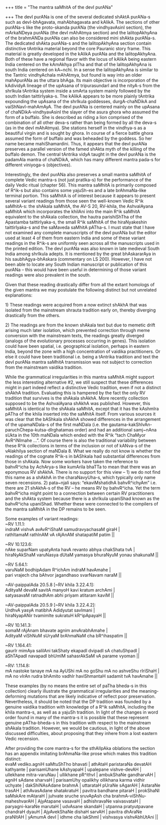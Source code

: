+++
title = "The mantra saMhitA of the devI purANa"

+++
The devI purANa is one of the several dedicated shAktA purANa-s such as
devI-bhAgavata, mahAbhagavata and kAlikA. The sections of other purANa-s
like the proto-skanda purANa (the vindhyavAsinI section), the mArkaNDeya
purANa (the devI mAhAtmya section) and the lalitopAkhyAna of the
brahmANDa purANa can also be considered mini shAkta purANa-s. The
dedicated shAkta purANa-s and the lalitopAkhyAna section contain
distinctive tAntrika material beyond the core Pauranic story frame. This
material is greatly developed in the kAlikA purANa and the
lalitopAkhyAna. Both of these have a regional flavor with the locus of
kAlikA being eastern India centered on the kAmAkhya pITha and that of
the lalitopAkhyAna is south India centered on kA\~nchi. In a sense the
lalitopAkhyAna is similar to the Tantric vindhyAchala mAhAtmya, but
found is way into an older mahApurANa as the uttara bhAga. Its main
objective is incorporation of the kAdividyA lineage of the upAsana of
tripurasundarI and the nityA-s from the shrIkula tAntrika system inside
a smArta system mainly followed by the south Indian taittirIyaka-s. The
kAlikA appears to be more plainly tAntrika expounding the upAsana of the
shrIkula goddesses, durgA-chaNDikA and vaiShNavI-mahAmAyA. The devI
purANa is centered mainly on the upAsana of chaNDikA-vindhyavAsinI the
slayer of the asura ghora who assumed the form of a buffalo. She is
described as riding a lion comprised of the combination of all other
deva-s rather than being formed by all the deva-s (as in the devI
mAhAtmya). She stations herself in the vindhya-s as a beautiful virgin
and is sought by ghora. In course of a fierce battle ghora assumed the
form of buffalo and was beheaded by the goddess. So her name became
mahiShamardini. Thus, it appears that the devI purANa preserves a
parallel version of the famed shAkta myth of the killing of the buffalo
demon. The central tAntrika vidyA taught in the devI purANa is the
padamAla mantra of chaNDikA, which has many different mantra pada-s for
different viniyoga-s (objectives).

Interestingly, the devI purANa also preserves a small mantra saMhitA of
complete Vedic mantra-s (not just pratIka-s) for the performance of the
daily Vedic ritual (chapter 56). This mantra saMhitA is primarily
composed of R^ik-s but also contains some yajuSh-es and a late
brAhmaNa-like terminal portion. This saMhitA is of interest because it
appears to present several variant readings from those seen the
well-known Vedic R^ik saMhitA-s: the shAkala saMhitA, the AV-S 20,
RV-khila, the AshvalAyana saMhitA which incorporates the khilAni into
the main R^ik saMhitA equivalent to the shAkala collection, the hautra
parishiShTha of the Apastamba taittirIyaka-s, the small R^ik saMhitA of
the hiraNyakeshin taittirIyaka-s and the saMaveda saMhitA pATha-s. I
must state that I have not examined any complete manuscripts of the devI
purANa but the editor used at least 4 of them from eastern India and
some of these variant readings in the R^ik-s are uniformly seen across
all the manuscripts used in the printed edition. The devI purANa was
also known in late medieval South India among shrIkula adepts. It is
mentioned by the great bhAskararAya in his saubhAgya-bhAskara
(commentary on LS 200). However, I have not been able to locate any
South Indian manuscript or publication of this purANa – this would have
been useful in determining of those variant readings were also prevalent
in the south.

Given that these reading drastically differ from all the extant homologs
of the given mantra we may postulate the following distinct but not
unrelated explanations:

1\) These readings were acquired from a now extinct shAkhA that was
isolated from the mainstream shrauta tradition early on, thereby
diverging drastically from the others.

2\) The readings are from the known shAkala text but due to memetic
drift arising much later isolation, which prevented correction through
meme conversion with the mainstream texts, the readings greatly diverged
(analogs of the evolutionary processes occurring in genes). This
isolation could have been spatial, i.e. geographical isolation, perhaps
in eastern India, beyond the zone with a high concentration of vaidika
practitioners. Or else it could have been traditional i.e. being a
tAntrika tradition and text the devI purANa mantra saMhitA transmission
was not subject to correction from the mainstream vaidika tradition.

While the grammatical irregularities in this mantra saMhitA might
support the less interesting alternative \#2, we still suspect that
these differences might in part indeed reflect a distinctive Vedic
tradition, even if not a distinct shAkhA tradition. Evaluating this is
hampered by the fact the only RV tradition that survives is the shAkala
shAkhA. More recently collection supposed to be the AshvalAyana shAkhA
was published. However, this saMhitA is identical to the shAkala
saMhitA, except that it has the kAshmIra pATha of the khila inserted
into the saMhitA itself. From various sources it was clear that the
bAShkala shAkhA showed differences in the arrangement of the
upamaNDala-s of the first maNDala (i.e. the
gautama-kakShIvAn-paruchChepa-kutsa-dIrghatamas order) and had an
additional samj\~nAna sUkta in the 10th maNDala which ended with the
R^ik “tach ChaMyor AvR^iNImahe …”. Of course there is also the
traditional variability between these R^ik collections in terms of the
inclusion or not of kANva-s of the vAlakhilya section of maNDala 8. What
we really do not know is whether the readings of the cognate R^ik-s in
bAShkala had substantial differences from those in shAkala. Now some
workers have taken the reference to bahvR^icha by AchArya-s like
kumArila bhaTTa to mean that there was an eponymous RV shAkhA. There is
no support for this view – 1) we do not find this name as a shAkhA in
the charaNavyUha-s, which typically only name seven recensions. 2)
pata\~njali says: “ekaviMshatidhA bahvR^ichyAm” i.e. there are 21
shAkhA-s of the RV – he means RV by bahvR^icha. Yet the term bahvR^icha
might point to a connection between certain RV practitioners and the
shAkta system because there is a shrIkula upaniShad known as the
bahvR^icha upaniShad. Whether these were connected to the compilers of
the mantra saMhitA in the DP remains to be seen.

Some examples of variant readings:  
\~RV 1.11.1:  
indraM vishvA avAvR^iShaM samudravyachasaM giraH |  
rathItamaM rathInAM vA rAjAnAM shatapatiM patim ||

\~RV 10.123.6:  
nAke suparNam upatyAnta havA revanto abhya chakShata tvA |  
hiraNyAkShaM varuNasya dUtaM yamasya bhuraNyuM yonau shakunaM ||

\~RV 5.64.1:  
varuNaM bodhipAdam R^ichAm indraM havAmahe |  
pari vrajech cha bAhvor jagandhaso svarNavam naraM ||

\~AV-paippalAda 20.5.8 \[\~RV khila 3.22.4.1\]:  
AdityaM devaM savitA manyoH kavi kratum archAmi |  
satyasavaM ratnadhAm abhi priyam atitaram kaviM ||

\~AV-paippalAda 20.5.9 \[\~RV khila 3.22.4.2\]:  
UrdhvA yasyA matibhA Adidyutat savImani |  
hiraNyapANir tvamimIte sukratuH kR^ipApayaH ||

\~RV 10.141.3:  
somaM rAjAnam bhavate agnim anvArabhAmahe |  
AdityaM viShNuM sUryaM brAhmaNaM cha bR^ihaspatim ||

\~RV 1.164.41:  
gaurIr mimAya salilAni takShaty ekapadI dvipadI sA chatuShpadI |  
aShTApadI navapadI bhUmIM sahasrAkSaM vA parame vyoman ||

\~RV: 1.114.8:  
mA nastoke tanaye mA na AyUShi mA no goShu mA no ashveShu rIriShaH |  
mA no vIrAn rudra bhAmito vadhIr haviShmantaH sadamit tvA havAmahe ||

These examples (by no means the entire set of paTha bheda-s in this
collection) clearly illustrate the grammatical irregularities and the
meaning-deforming mutations that are likely indicative of reflect poor
preservation. Nevertheless, it should be noted that the DP tradition was
founded by a genuine vaidika tradition with knowledge of a R^ik saMhitA,
including the khila mantra-s, as well as a yajuSh tradition. In light of
the changes in word order found in many of the mantra-s it is possible
that these represent genuine pATha-bheda-s in this tradition with
respect to the mainstream shAkala tradition. However, we would be
cautious, in light of the above discussed difficulties, about proposing
that they inhere from a lost eastern Vedic recension.

After providing the core mantra-s for the sthAlIpAka oblations the
section has an appendix imitating brAhmaNa-like prose which makes this
tradition distinct:  
evaM vediko.agniH saMtuShTho bhavati | athAtaH paristaraNa devatAH
kathyante | parisamUhane kAshyapaH | upalepane vishve-devAH | ullekhane
mitra-varuNau | ullikhane pR^ithvI | ambukShaNe gandharvAH | agniH
sAdane sharvaH | parisamUhy opalikhy ollikhana karma vidhir uchyate |
dakShiNAsAdane brahmA | uttarataH pUraNe sAgarAH | AstaraNe trasAH |
athAvasAdane shatakratuH | pavitra bandhane pitaraH | prokShaNI saMskAre
mAtaraH | juhvate sruche sruvApAsh cha brahmA-viShNu-maheshvarAH |
AjyAtapane vasavaH | adhishravaNe vaivasvataH | paryagni-karaNe marutaH
| udvAsane skandaH | utpanna pratyutpavane chandraH dyauH | AjyAvekShaNe
dishaH sarvAH | pavitra dhAraNe praNItAH | yAmumA devI | idhme cha
lakShmI | vishvasya vishvAbhUtAni ||
